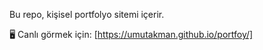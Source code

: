 Bu repo, kişisel portfolyo sitemi içerir.

🖥️ Canlı görmek için: [https://umutakman.github.io/portfoy/]
